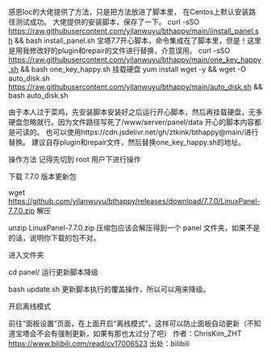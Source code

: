 感恩loc的大佬提供了方法，只是把方法放进了脚本里，
在Centos上默认安装路径测试成功。
大佬提供的安装脚本，保存了一下。
curl -sSO https://raw.githubusercontent.com/yilanwuyu/bthappy/main/iinstall_panel.sh && bash install_panel.sh
宝塔7.7开心脚本，命令集成在了脚本里，但是！这里是用我修改好的plugin和repair的文件进行替换，介意误用。
curl -sSO https://raw.githubusercontent.com/yilanwuyu/bthappy/main/one_key_happy.sh && bash one_key_happy.sh
挂载硬盘
yum install wget -y && wget -O auto_disk.sh https://raw.githubusercontent.com/yilanwuyu/bthappy/main/auto_disk.sh && bash auto_disk.sh

由于本人过于菜鸡，先安装脚本安装好之后运行开心脚本，然后再挂载硬盘，无多硬盘忽略就行。因为文件路径写死了/www/server/panel/data
开心的脚本内容都是可读的。
也可以使用https://cdn.jsdelivr.net/gh/ztkink/bthappy@main/进行替换。
建议自存plugin和repair文件，然后替换one_key_happy.sh的地址。


操作方法
记得先切到 root 用户下进行操作

下载 7.7.0 版本更新包

wget https://github.com/yilanwuyu/bthappy/releases/download/7.7.0/LinuxPanel-7.7.0.zip
解压

unzip LinuxPanel-7.7.0.zip
压缩包应该会解压得到一个 panel 文件夹，如果不是的话，说明你下载的包不对。

进入文件夹

cd panel/
运行更新脚本降级

bash update.sh
更新脚本执行的覆盖操作，所以可以用来降级。

开启离线模式

前往“面板设置”页面，在上面开启“离线模式”，这样可以防止面板自动更新（不知道宝塔会不会有强制更新，如果有那也太过分了吧） 
作者：ChrisKim_ZHT https://www.bilibili.com/read/cv17006523 出处：bilibili
